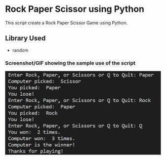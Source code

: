 # Rock Paper Scissor using Python
This script create a Rock Paper Scissor Game using Python.

## Library Used
* random

### Screenshot/GIF showing the sample use of the script

![Rock-Paper-Scissor Output](https://github.com/MrKrishnaAgarwal/Rock-Paper-Scissor/blob/main/Rock-Paper-Scissor%20Test.png)
